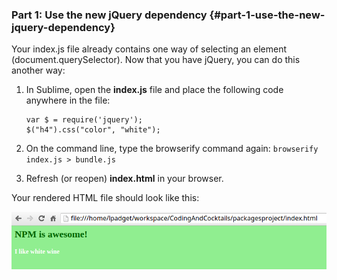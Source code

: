 ### Part 1: Use the new jQuery dependency {#part-1-use-the-new-jquery-dependency}

Your index.js file already contains one way of selecting an element (document.querySelector). Now that you have jQuery, you can do this another way:

1.  In Sublime, open the **index.js** file and place the following code anywhere in the file:

        var $ = require('jquery');
        $("h4").css("color", "white");

1.  On the command line, type the browserify command again: ``browserify index.js > bundle.js``
2.  Refresh (or reopen) **index.html** in your browser.

Your rendered HTML file should look like this:

![](../assets/image06.png)